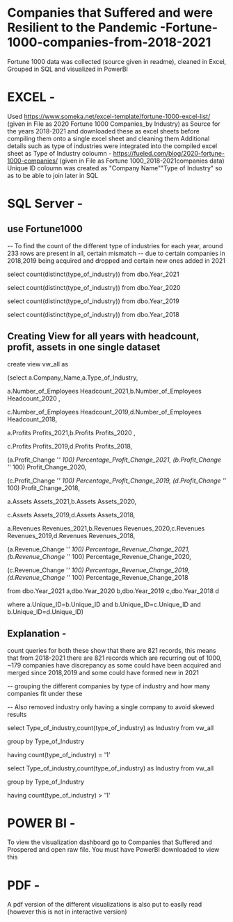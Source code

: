 # Companies that Suffered and were Resilient to the Pandemic -Fortune-1000-companies-from-2018-2021
Fortune 1000 data was collected (source given in readme), cleaned in Excel, Grouped in SQL and visualized in PowerBI

# EXCEL - 
Used 
https://www.someka.net/excel-template/fortune-1000-excel-list/ (given in File as 2020 Fortune 1000 Companies_by Industry)
as Source for the years 2018-2021 and downloaded these as excel sheets before compiling them onto a single excel sheet and cleaning them
Additional details such as type of industries were integrated into the compiled excel sheet as Type of Industry coloumn - https://fueled.com/blog/2020-fortune-1000-companies/ (given in File as Fortune 1000_2018-2021companies data)
Unique ID coloumn was created as "Company Name""Type of Industry" so as to be able to join later in SQL


# SQL Server - 

## use Fortune1000
-- To find the count of the different type of industries for each year, around 233 rows are present in all, certain mismatch
-- due to certain companies in 2018,2019 being acquired and dropped and certain new ones added in 2021


select count(distinct(type_of_industry)) from dbo.Year_2021

select count(distinct(type_of_industry)) from dbo.Year_2020

select count(distinct(type_of_industry)) from dbo.Year_2019

select count(distinct(type_of_industry)) from dbo.Year_2018


## Creating View for all years with headcount, profit, assets in one single dataset

create view vw_all as 

(select a.Company_Name,a.Type_of_Industry,

a.Number_of_Employees Headcount_2021,b.Number_of_Employees Headcount_2020 ,

c.Number_of_Employees Headcount_2019,d.Number_of_Employees Headcount_2018,

a.Profits Profits_2021,b.Profits Profits_2020 ,

c.Profits Profits_2019,d.Profits Profits_2018, 

(a.Profit_Change '*' 100) Percentage_Profit_Change_2021, (b.Profit_Change '*' 100) Profit_Change_2020,

(c.Profit_Change '*' 100) Percentage_Profit_Change_2019, (d.Profit_Change '*' 100) Profit_Change_2018,

a.Assets Assets_2021,b.Assets Assets_2020,

c.Assets Assets_2019,d.Assets Assets_2018,

a.Revenues Revenues_2021,b.Revenues Revenues_2020,c.Revenues Revenues_2019,d.Revenues Revenues_2018,

(a.Revenue_Change '*' 100) Percentage_Revenue_Change_2021, (b.Revenue_Change '*' 100) Percentage_Revenue_Change_2020,

(c.Revenue_Change '*' 100) Percentage_Revenue_Change_2019, (d.Revenue_Change '*' 100) Percentage_Revenue_Change_2018

from dbo.Year_2021 a,dbo.Year_2020 b,dbo.Year_2019 c,dbo.Year_2018 d

where a.Unique_ID=b.Unique_ID and b.Unique_ID=c.Unique_ID and b.Unique_ID=d.Unique_ID)




## Explanation - 
count queries for both these show that there are 821 records, this means that from 2018-2021 there are 821 records which are recurring
out of 1000, ~179 companies have discrepancy as some could have been acquired and merged since 2018,2019 and some could have formed new in 2021


-- grouping the different companies by type of industry and how many companies fit under these

-- Also removed industry only having a single company to avoid skewed results




select Type_of_industry,count(type_of_industry) as Industry from vw_all

group by Type_of_Industry

having count(type_of_industry) = '1'




select Type_of_industry,count(type_of_industry) as Industry from vw_all

group by Type_of_Industry

having count(type_of_industry) > '1'





# POWER BI - 
To view the visualization dashboard go to Companies that Suffered and Prospered and open raw file. You must have PowerBI downloaded to view this


# PDF -
A pdf version of the different visualizations is also put to easily read (however this is not in interactive version)
